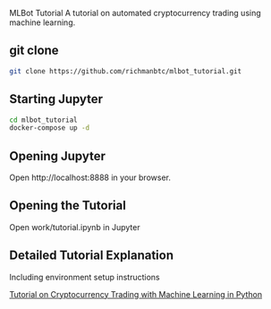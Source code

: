 MLBot Tutorial
A tutorial on automated cryptocurrency trading using machine learning.

## git clone

```bash
git clone https://github.com/richmanbtc/mlbot_tutorial.git
```

## Starting Jupyter

```bash
cd mlbot_tutorial
docker-compose up -d
```

## Opening Jupyter

Open http://localhost:8888 in your browser.

## Opening the Tutorial

Open work/tutorial.ipynb in Jupyter

## Detailed Tutorial Explanation

Including environment setup instructions

[Tutorial on Cryptocurrency Trading with Machine Learning in Python](https://qiita.com/richmanbtc/items/05916384bf9d2b1e2f35)
